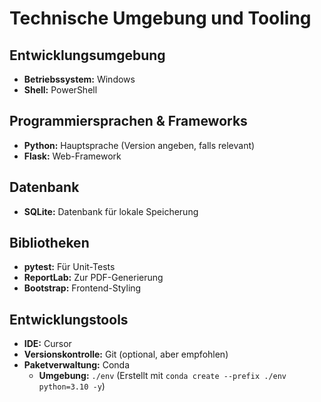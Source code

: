 # Technische Umgebung und Tooling

## Entwicklungsumgebung
- **Betriebssystem:** Windows
- **Shell:** PowerShell

## Programmiersprachen & Frameworks
- **Python:** Hauptsprache (Version angeben, falls relevant)
- **Flask:** Web-Framework

## Datenbank
- **SQLite:** Datenbank für lokale Speicherung

## Bibliotheken
- **pytest:** Für Unit-Tests
- **ReportLab:** Zur PDF-Generierung
- **Bootstrap:** Frontend-Styling

## Entwicklungstools
- **IDE:** Cursor
- **Versionskontrolle:** Git (optional, aber empfohlen)
- **Paketverwaltung:** Conda
  - **Umgebung:** `./env` (Erstellt mit `conda create --prefix ./env python=3.10 -y`) 